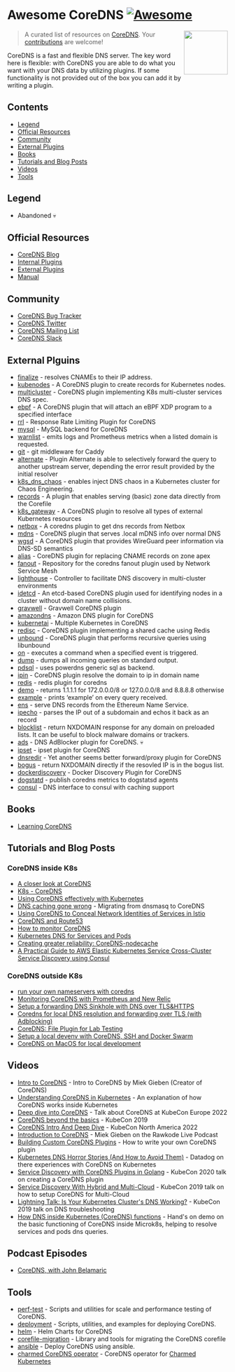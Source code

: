 # Awesome CoreDNS [![Awesome](https://awesome.re/badge.svg)](https://awesome.re)  <!-- omit in toc -->

> A curated list of resources on [CoreDNS](https://www.coredns.io/).
> [<img src="https://cncf-branding.netlify.app/img/projects/coredns/stacked/color/coredns-stacked-color.svg" align="right" width="100">](https://coredns.io)
> Your [contributions](https://github.com/mariuskimmina/awesome-coredns/blob/main/contributing.md) are welcome!

CoreDNS is a fast and flexible DNS server. The key word here is flexible: with CoreDNS you are able to do what you want with your DNS data by utilizing plugins. If some functionality is not provided out of the box you can add it by writing a plugin.

## Contents <!-- omit in toc -->

- [Legend](#legend)
- [Official Resources](#official-resources)
- [Community](#community)
- [External Plugins](#external-plugins)
- [Books](#books)
- [Tutorials and Blog Posts](#tutorials-and-blog-posts)
- [Videos](#videos)
- [Tools](#tools)

## Legend

- Abandoned :skull:

## Official Resources

- [CoreDNS Blog](https://coredns.io/blog/)
- [Internal Plugins](https://coredns.io/plugins)
- [External Plugins](https://coredns.io/explugins)
- [Manual](https://coredns.io/manual)


## Community

- [CoreDNS Bug Tracker](https://github.com/coredns/coredns/issues)
- [CoreDNS Twitter](https://twitter.com/corednsio)
- [CoreDNS Mailing List](coredns-discuss@googlegroups.com) 
- [CoreDNS Slack](https://slack.cncf.io)


## External Plguins

- [finalize](https://github.com/tmeckel/coredns-finalizer) -  resolves CNAMEs to their IP address.
- [kubenodes](https://github.com/infobloxopen/kubenodes) - A CoreDNS plugin to create records for Kubernetes nodes.
- [multicluster](https://github.com/coredns/multicluster/) - CoreDNS plugin implementing K8s multi-cluster services DNS spec.
- [ebpf](https://github.com/InfobloxOpen/ebpf) - A CoreDNS plugin that will attach an eBPF XDP program to a specified interface
- [rrl](https://github.com/coredns/rrl) - Response Rate Limiting Plugin for CoreDNS
- [mysql](https://coredns.io/explugins/mysql/) - MySQL backend for CoreDNS
- [warnlist](https://coredns.io/explugins/warnlist/) - emits logs and Prometheus metrics when a listed domain is requested.
- [git](https://github.com/miekg/coredns-git) - git middleware for Caddy
- [alternate](https://github.com/coredns/alternate) - Plugin Alternate is able to selectively forward the query to another upstream server, depending the error result provided by the initial resolver
- [k8s_dns_chaos](https://github.com/chaos-mesh/k8s_dns_chaos) - enables inject DNS chaos in a Kubernetes cluster for Chaos Engineering.
- [records](https://github.com/coredns/records) - A plugin that enables serving (basic) zone data directly from the Corefile
- [k8s_gateway](https://github.com/ori-edge/k8s_gateway) - A CoreDNS plugin to resolve all types of external Kubernetes resources
- [netbox](https://github.com/oz123/coredns-netbox-plugin/) - A coredns plugin to get dns records from Netbox
- [mdns](https://github.com/openshift/coredns-mdns) - CoreDNS plugin that serves .local mDNS info over normal DNS
- [wgsd](https://github.com/jwhited/wgsd) - A CoreDNS plugin that provides WireGuard peer information via DNS-SD semantics
- [alias](https://github.com/serverwentdown/alias) - CoreDNS plugin for replacing CNAME records on zone apex
- [fanout](https://github.com/networkservicemesh/fanout) - Repository for the coredns fanout plugin used by Network Service Mesh
- [lighthouse](https://github.com/submariner-io/lighthouse/tree/devel/coredns/plugin) - Controller to facilitate DNS discovery in multi-cluster environments
- [idetcd](https://github.com/jiachengxu/idetcd) - An etcd-based CoreDNS plugin used for identifying nodes in a cluster without domain name collisions.
- [gravwell](https://github.com/gravwell/coredns) - Gravwell CoreDNS plugin
- [amazondns](https://github.com/wadahiro/coredns-amazondns) - Amazon DNS plugin for CoreDNS
- [kubernetai](https://github.com/coredns/kubernetai) - Multiple Kubernetes in CoreDNS
- [redisc](https://github.com/miekg/redis) - CoreDNS plugin implementing a shared cache using Redis
- [unbound](https://github.com/coredns/unbound) - CoreDNS plugin that performs recursive queries using libunbound
- [on](https://github.com/coredns/caddy/tree/master/onevent) - executes a command when a specified event is triggered.
- [dump](https://github.com/miekg/dump) - dumps all incoming queries on standard output.
- [pdsql](https://github.com/wenerme/coredns-pdsql) - uses powerdns generic sql as backend.
- [ipin](https://github.com/wenerme/coredns-ipin) - CoreDNS plugin resolve the domain to ip in domain name
- [redis](https://github.com/arvancloud/redis) - redis plugin for coredns
- [demo](https://github.com/coredns/demo) - returns 1.1.1.1 for 172.0.0.0/8 or 127.0.0.0/8 and 8.8.8.8 otherwise
- [example](https://github.com/coredns/example) - prints ‘example’ on every query received.
- [ens](https://github.com/wealdtech/coredns-ens) - serve DNS records from the Ethereum Name Service.
- [ipecho](https://github.com/Eun/coredns-ipecho) - parses the IP out of a subdomain and echos it back as an record
- [blocklist](https://github.com/relekang/coredns-blocklist) - return NXDOMAIN response for any domain on preloaded lists. It can be useful to block malware domains or trackers.
- [ads](https://github.com/missdeer/ads) - DNS AdBlocker plugin for CoreDNS. :skull:
- [ipset](https://github.com/missdeer/ipset) - ipset plugin for CoreDNS
- [dnsredir](https://github.com/leiless/dnsredir) - Yet another seems better forward/proxy plugin for CoreDNS
- [bogus](https://github.com/missdeer/bogus) - return NXDOMAIN directly if the resovled IP is in the bogus list.
- [dockerdiscovery](https://github.com/kevinjqiu/coredns-dockerdiscovery) - Docker Discovery Plugin for CoreDNS
- [dogstatd](https://github.com/segmentio/coredns-plugins/tree/master/dogstatsd) - publish coredns metrics to dogstatsd agents
- [consul](https://github.com/segmentio/coredns-plugins/tree/master/consul) - DNS interface to consul with caching support


## Books

- [Learning CoreDNS](https://www.oreilly.com/library/view/learning-coredns/9781492047957/)


## Tutorials and Blog Posts

### CoreDNS inside K8s

- [A closer look at CoreDNS](https://medium.com/opstree-technology/a-closer-look-at-coredns-9968a1949577)
- [K8s - CoreDNS](https://blog.devgenius.io/k8s-dns-b798ea9db512)
- [Using CoreDNS effectively with Kubernetes](https://medium.com/infracloud-technologies/using-coredns-effectively-with-kubernetes-bd79b05768f7)
- [DNS caching gone wrong](https://qasim-sarfraz.medium.com/dns-caching-gone-wrong-a329dc00452e) - Migrating from dnsmasq to CoreDNS
- [Using CoreDNS to Conceal Network Identities of Services in Istio](https://thecloudblog.net/post/using-coredns-to-conceal-network-identities-of-services-in-istio/)
- [CoreDNS and Route53](https://nicks-playground.net/posts/2019-11-26-coredns-and-route53/)
- [How to monitor CoreDNS](https://sysdig.es/blog/how-to-monitor-coredns/)
- [Kubernetes DNS for Services and Pods](https://medium.com/kubernetes-tutorials/kubernetes-dns-for-services-and-pods-664804211501)
- [Creating greater reliability: CoreDNS-nodecache](https://www.contentful.com/blog/coredns-nodecache-blog/) 
- [A Practical Guide to AWS Elastic Kubernetes Service Cross-Cluster Service Discovery using Consul](https://www.linkedin.com/pulse/practical-guide-aws-elastic-kubernetes-service-using-consul-rahul/)


### CoreDNS outside K8s

- [run your own nameservers with coredns](https://www.gophp.io/run-your-own-nameservers-with-coredns/)
- [Monitoring CoreDNS with Prometheus and New Relic](https://newrelic.com/blog/how-to-relic/monitor-coredns)
- [Setup a forwarding DNS Sinkhole with DNS over TLS&HTTPS](https://jmattheis.de/blog/setup-a-forwarding-dns-sinkhole-with-dns-over-tlshttps)
- [Coredns for local DNS resolution and forwarding over TLS (with Adblocking)](https://www.reddit.com/r/selfhosted/comments/jk9g61/coredns_for_local_dns_resolution_and_forwarding/)
- [CoreDNS: File Plugin for Lab Testing](https://cloudcult.dev/coredns-for-lab-testing/)
- [Setup a local devenv with CoreDNS, SSH and Docker Swarm](https://dklesev.github.io/devenv/)
- [CoreDNS on MacOS for local development](https://brendanthompson.com/posts/2021/12/coredns-on-macos-for-local-development)


## Videos

- [Intro to CoreDNS](https://www.youtube.com/watch?v=ZFEa2pDpvws) - Intro to CoreDNS by Miek Gieben (Creator of CoreDNS)
- [Understanding CoreDNS in Kubernetes](https://www.youtube.com/watch?v=qRiLmLACYSY) - An explanation of how CoreDNS works inside Kubernetes
- [Deep dive into CoreDNS](https://www.youtube.com/watch?v=rNlSgYZoIYs&) - Talk about CoreDNS at KubeCon Europe 2022
- [CoreDNS beyond the basics](https://www.youtube.com/watch?v=ym1uWYzxpEE) - KubeCon 2019
- [CoreDNS Intro And Deep Dive](https://www.youtube.com/watch?v=6TkrrZLxQeo) - KubeCon North America 2022
- [Introduction to CoreDNS](https://www.youtube.com/watch?v=um1ODpLrvsw) - Miek Gieben on the Rawkode Live Podcast
- [Building Custom CoreDNS Plugins](https://www.youtube.com/watch?v=ZffZzGbjy1k) - How to write your own CoreDNS plugin
- [Kubernetes DNS Horror Stories (And How to Avoid Them)](https://www.youtube.com/watch?v=Yq-SVNa_W5E) - Datadog on there experiences with CoreDNS on Kubernetes
- [Service Discovery with CoreDNS Plugins in Golang](https://www.youtube.com/watch?v=PtG0xlh5eSs) - KubeCon 2020 talk on creating a CoreDNS plugin
- [Service Discovery With Hybrid and Multi-Cloud](https://www.youtube.com/watch?v=vvVmx0EDdkw) - KubeCon 2019 talk on how to setup CoreDNS for Multi-Cloud
- [Lightning Talk: Is Your Kubernetes Cluster's DNS Working?](https://www.youtube.com/watch?v=thBCB7YeZ2g) - KubeCon 2019 talk on DNS troubleshooting
- [How DNS inside Kubernetes (CoreDNS) functions](https://www.youtube.com/watch?v=LBsZYPUUGuM) - Hand's on demo on the basic functioning of CoreDNS inside Microk8s, helping to resolve services and pods dns queries.


## Podcast Episodes

- [CoreDNS, with John Belamaric](https://open.spotify.com/episode/7jU6ggH7OY68NonBpJ8NUd?si=-DQfwhzwTFqabrC8Cd72IQ&nd=1)


## Tools

- [perf-test](https://github.com/coredns/perf-tests) - Scripts and utilities for scale and performance testing of CoreDNS.
- [deployment](https://github.com/coredns/deployment) - Scripts, utilities, and examples for deploying CoreDNS.
- [helm](https://github.com/coredns/helm) - Helm Charts for CoreDNS
- [corefile-migration](https://github.com/coredns/corefile-migration) - Library and tools for migrating the CoreDNS corefile
- [ansible](https://github.com/cloudalchemy/ansible-coredns) - Deploy CoreDNS using ansible.
- [charmed CoreDNS operator](https://github.com/charmed-kubernetes/charm-coredns) - CoreDNS operator for [Charmed Kubernetes](https://github.com/charmed-kubernetes)
